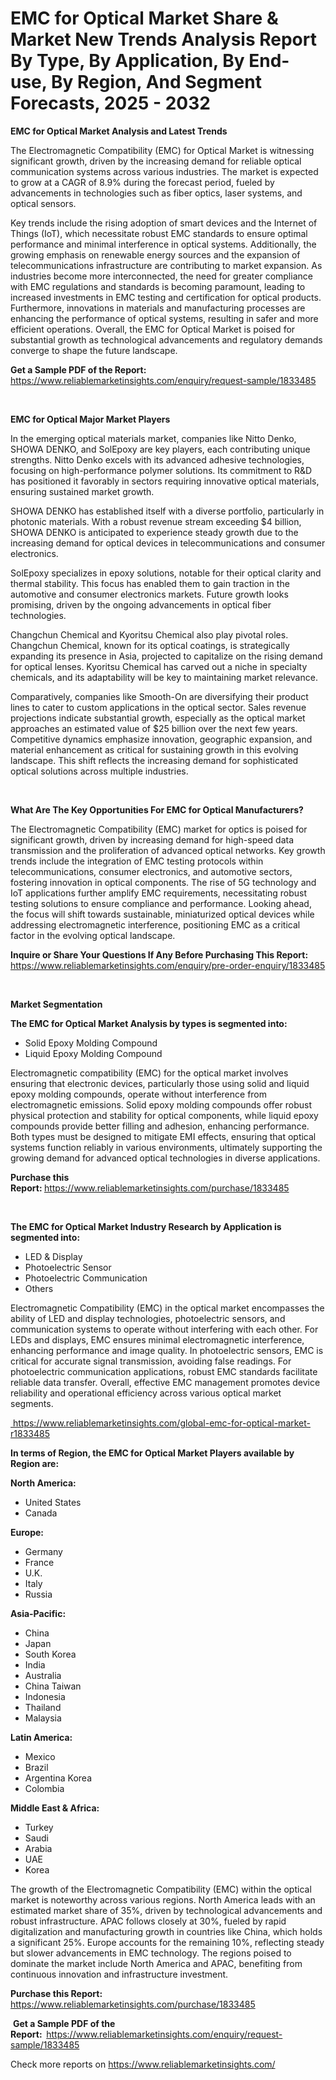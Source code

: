 <p><h1>EMC for Optical Market Share & Market New Trends Analysis Report By Type, By Application, By End-use, By Region, And Segment Forecasts, 2025 - 2032</h1></p><p><strong>EMC for Optical Market Analysis and Latest Trends</strong></p>
<p><p>The Electromagnetic Compatibility (EMC) for Optical Market is witnessing significant growth, driven by the increasing demand for reliable optical communication systems across various industries. The market is expected to grow at a CAGR of 8.9% during the forecast period, fueled by advancements in technologies such as fiber optics, laser systems, and optical sensors. </p><p>Key trends include the rising adoption of smart devices and the Internet of Things (IoT), which necessitate robust EMC standards to ensure optimal performance and minimal interference in optical systems. Additionally, the growing emphasis on renewable energy sources and the expansion of telecommunications infrastructure are contributing to market expansion. As industries become more interconnected, the need for greater compliance with EMC regulations and standards is becoming paramount, leading to increased investments in EMC testing and certification for optical products. Furthermore, innovations in materials and manufacturing processes are enhancing the performance of optical systems, resulting in safer and more efficient operations. Overall, the EMC for Optical Market is poised for substantial growth as technological advancements and regulatory demands converge to shape the future landscape.</p></p>
<p><strong>Get a Sample PDF of the Report:&nbsp;</strong> <a href="https://www.reliablemarketinsights.com/enquiry/request-sample/1833485?utm_campaign=1948&utm_medium=2&utm_source=Github&utm_content=ia&utm_term=26032025&utm_id=emc-for-optical">https://www.reliablemarketinsights.com/enquiry/request-sample/1833485</a></p>
<p>&nbsp;</p>
<p><strong>EMC for Optical Major Market Players</strong></p>
<p><p>In the emerging optical materials market, companies like Nitto Denko, SHOWA DENKO, and SolEpoxy are key players, each contributing unique strengths. Nitto Denko excels with its advanced adhesive technologies, focusing on high-performance polymer solutions. Its commitment to R&D has positioned it favorably in sectors requiring innovative optical materials, ensuring sustained market growth.</p><p>SHOWA DENKO has established itself with a diverse portfolio, particularly in photonic materials. With a robust revenue stream exceeding $4 billion, SHOWA DENKO is anticipated to experience steady growth due to the increasing demand for optical devices in telecommunications and consumer electronics.</p><p>SolEpoxy specializes in epoxy solutions, notable for their optical clarity and thermal stability. This focus has enabled them to gain traction in the automotive and consumer electronics markets. Future growth looks promising, driven by the ongoing advancements in optical fiber technologies.</p><p>Changchun Chemical and Kyoritsu Chemical also play pivotal roles. Changchun Chemical, known for its optical coatings, is strategically expanding its presence in Asia, projected to capitalize on the rising demand for optical lenses. Kyoritsu Chemical has carved out a niche in specialty chemicals, and its adaptability will be key to maintaining market relevance.</p><p>Comparatively, companies like Smooth-On are diversifying their product lines to cater to custom applications in the optical sector. Sales revenue projections indicate substantial growth, especially as the optical market approaches an estimated value of $25 billion over the next few years. Competitive dynamics emphasize innovation, geographic expansion, and material enhancement as critical for sustaining growth in this evolving landscape. This shift reflects the increasing demand for sophisticated optical solutions across multiple industries.</p></p>
<p>&nbsp;</p>
<p><strong>What Are The Key Opportunities For EMC for Optical Manufacturers?</strong></p>
<p><p>The Electromagnetic Compatibility (EMC) market for optics is poised for significant growth, driven by increasing demand for high-speed data transmission and the proliferation of advanced optical networks. Key growth trends include the integration of EMC testing protocols within telecommunications, consumer electronics, and automotive sectors, fostering innovation in optical components. The rise of 5G technology and IoT applications further amplify EMC requirements, necessitating robust testing solutions to ensure compliance and performance. Looking ahead, the focus will shift towards sustainable, miniaturized optical devices while addressing electromagnetic interference, positioning EMC as a critical factor in the evolving optical landscape.</p></p>
<p><strong>Inquire or Share Your Questions If Any Before Purchasing This Report:</strong> <a href="https://www.reliablemarketinsights.com/enquiry/pre-order-enquiry/1833485?utm_campaign=1948&utm_medium=2&utm_source=Github&utm_content=ia&utm_term=26032025&utm_id=emc-for-optical">https://www.reliablemarketinsights.com/enquiry/pre-order-enquiry/1833485</a></p>
<p>&nbsp;</p>
<p><strong>Market Segmentation</strong></p>
<p><strong>The EMC for Optical Market Analysis by types is segmented into:</strong></p>
<p><ul><li>Solid Epoxy Molding Compound</li><li>Liquid Epoxy Molding Compound</li></ul></p>
<p><p>Electromagnetic compatibility (EMC) for the optical market involves ensuring that electronic devices, particularly those using solid and liquid epoxy molding compounds, operate without interference from electromagnetic emissions. Solid epoxy molding compounds offer robust physical protection and stability for optical components, while liquid epoxy compounds provide better filling and adhesion, enhancing performance. Both types must be designed to mitigate EMI effects, ensuring that optical systems function reliably in various environments, ultimately supporting the growing demand for advanced optical technologies in diverse applications.</p></p>
<p><strong>Purchase this Report:&nbsp;</strong><a href="https://www.reliablemarketinsights.com/purchase/1833485?utm_campaign=1948&utm_medium=2&utm_source=Github&utm_content=ia&utm_term=26032025&utm_id=emc-for-optical">https://www.reliablemarketinsights.com/purchase/1833485</a></p>
<p>&nbsp;</p>
<p><strong>The EMC for Optical Market Industry Research by Application is segmented into:</strong></p>
<p><ul><li>LED & Display</li><li>Photoelectric Sensor</li><li>Photoelectric Communication</li><li>Others</li></ul></p>
<p><p>Electromagnetic Compatibility (EMC) in the optical market encompasses the ability of LED and display technologies, photoelectric sensors, and communication systems to operate without interfering with each other. For LEDs and displays, EMC ensures minimal electromagnetic interference, enhancing performance and image quality. In photoelectric sensors, EMC is critical for accurate signal transmission, avoiding false readings. For photoelectric communication applications, robust EMC standards facilitate reliable data transfer. Overall, effective EMC management promotes device reliability and operational efficiency across various optical market segments.</p></p>
<p><a href="https://www.reliablemarketinsights.com/global-emc-for-optical-market-r1833485?utm_campaign=1948&utm_medium=2&utm_source=Github&utm_content=ia&utm_term=26032025&utm_id=emc-for-optical">&nbsp;https://www.reliablemarketinsights.com/global-emc-for-optical-market-r1833485</a></p>
<p><strong>In terms of Region, the EMC for Optical Market Players available by Region are:</strong></p>
<p>
    <p> <strong> North America: </strong>
        <ul>
            <li>United States</li>
            <li>Canada</li>
        </ul>
        </p> 
    <p> <strong> Europe: </strong>
        <ul>
            <li>Germany</li>
            <li>France</li>
            <li>U.K.</li>
            <li>Italy</li>
            <li>Russia</li>
        </ul>
        </p> 
    <p> <strong> Asia-Pacific: </strong>
        <ul>
            <li>China</li>
            <li>Japan</li>
            <li>South Korea</li>
            <li>India</li>
            <li>Australia</li>
            <li>China Taiwan</li>
            <li>Indonesia</li>
            <li>Thailand</li>
            <li>Malaysia</li>
        </ul>
        </p> 
    <p> <strong> Latin America: </strong>
        <ul>
            <li>Mexico</li>
            <li>Brazil</li>
            <li>Argentina Korea</li>
            <li>Colombia</li>
        </ul>
        </p> 
    <p> <strong> Middle East & Africa: </strong>
        <ul>
            <li>Turkey</li>
            <li>Saudi</li>
            <li>Arabia</li>
            <li>UAE</li>
            <li>Korea</li>
        </ul>
    </p>
    </p>
<p><p>The growth of the Electromagnetic Compatibility (EMC) within the optical market is noteworthy across various regions. North America leads with an estimated market share of 35%, driven by technological advancements and robust infrastructure. APAC follows closely at 30%, fueled by rapid digitalization and manufacturing growth in countries like China, which holds a significant 25%. Europe accounts for the remaining 10%, reflecting steady but slower advancements in EMC technology. The regions poised to dominate the market include North America and APAC, benefiting from continuous innovation and infrastructure investment.</p></p>
<p><strong>Purchase this Report: </strong><a href="https://www.reliablemarketinsights.com/purchase/1833485?utm_campaign=1948&utm_medium=2&utm_source=Github&utm_content=ia&utm_term=26032025&utm_id=emc-for-optical">https://www.reliablemarketinsights.com/purchase/1833485</a></p>
<p>&nbsp;<strong>Get a Sample PDF of the Report:&nbsp;&nbsp;</strong><a href="https://www.reliablemarketinsights.com/enquiry/request-sample/1833485?utm_campaign=1948&utm_medium=2&utm_source=Github&utm_content=ia&utm_term=26032025&utm_id=emc-for-optical">https://www.reliablemarketinsights.com/enquiry/request-sample/1833485</a></p>
<p><strong></strong></p>
<p>Check more reports on <a href="https://www.reliablemarketinsights.com/?utm_campaign=1948&utm_medium=2&utm_source=Github&utm_content=ia&utm_term=26032025&utm_id=emc-for-optical">https://www.reliablemarketinsights.com/</a></p>